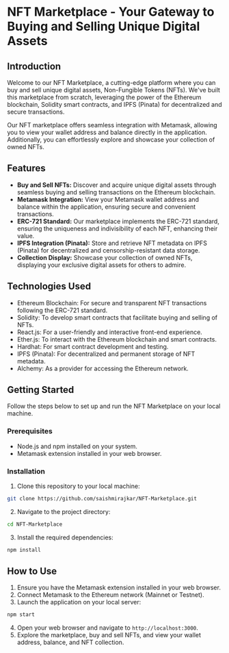 # NFT Marketplace - Your Gateway to Buying and Selling Unique Digital Assets

## Introduction

Welcome to our NFT Marketplace, a cutting-edge platform where you can buy and sell unique digital assets, Non-Fungible Tokens (NFTs). We've built this marketplace from scratch, leveraging the power of the Ethereum blockchain, Solidity smart contracts, and IPFS (Pinata) for decentralized and secure transactions.

Our NFT marketplace offers seamless integration with Metamask, allowing you to view your wallet address and balance directly in the application. Additionally, you can effortlessly explore and showcase your collection of owned NFTs.

## Features

- **Buy and Sell NFTs:** Discover and acquire unique digital assets through seamless buying and selling transactions on the Ethereum blockchain.
- **Metamask Integration:** View your Metamask wallet address and balance within the application, ensuring secure and convenient transactions.
- **ERC-721 Standard:** Our marketplace implements the ERC-721 standard, ensuring the uniqueness and indivisibility of each NFT, enhancing their value.
- **IPFS Integration (Pinata):** Store and retrieve NFT metadata on IPFS (Pinata) for decentralized and censorship-resistant data storage.
- **Collection Display:** Showcase your collection of owned NFTs, displaying your exclusive digital assets for others to admire.

## Technologies Used

- Ethereum Blockchain: For secure and transparent NFT transactions following the ERC-721 standard.
- Solidity: To develop smart contracts that facilitate buying and selling of NFTs.
- React.js: For a user-friendly and interactive front-end experience.
- Ether.js: To interact with the Ethereum blockchain and smart contracts.
- Hardhat: For smart contract development and testing.
- IPFS (Pinata): For decentralized and permanent storage of NFT metadata.
- Alchemy: As a provider for accessing the Ethereum network.

## Getting Started

Follow the steps below to set up and run the NFT Marketplace on your local machine.

### Prerequisites

- Node.js and npm installed on your system.
- Metamask extension installed in your web browser.

### Installation

1. Clone this repository to your local machine:

```bash
git clone https://github.com/saishmirajkar/NFT-Marketplace.git
```

2. Navigate to the project directory:

```bash
cd NFT-Marketplace
```

3. Install the required dependencies:

```bash
npm install
```

## How to Use

1. Ensure you have the Metamask extension installed in your web browser.
2. Connect Metamask to the Ethereum network (Mainnet or Testnet).
3. Launch the application on your local server:

```bash
npm start
```

4. Open your web browser and navigate to `http://localhost:3000`.
5. Explore the marketplace, buy and sell NFTs, and view your wallet address, balance, and NFT collection.
